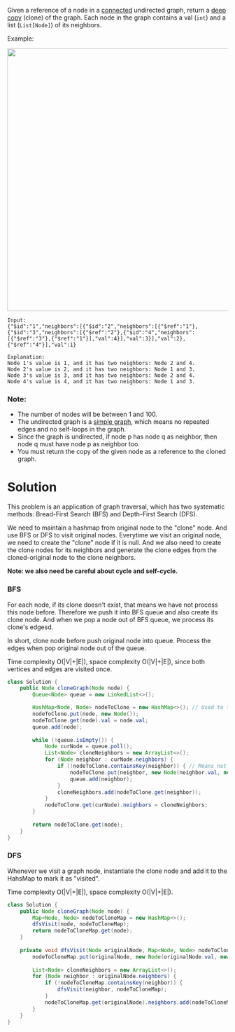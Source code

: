 Given a reference of a node in a [connected](https://en.wikipedia.org/wiki/Connectivity_(graph_theory)#Connected_graph) undirected graph, return a [deep copy](https://en.wikipedia.org/wiki/Object_copying#Deep_copy) (clone) of the graph. Each node in the graph contains a val (`int`) and a list (`List[Node]`) of its neighbors.

Example:

<img src="https://assets.leetcode.com/uploads/2019/11/04/133_clone_graph_question.png" width="600" height="600">

```
Input:
{"$id":"1","neighbors":[{"$id":"2","neighbors":[{"$ref":"1"},{"$id":"3","neighbors":[{"$ref":"2"},{"$id":"4","neighbors":[{"$ref":"3"},{"$ref":"1"}],"val":4}],"val":3}],"val":2},{"$ref":"4"}],"val":1}

Explanation:
Node 1's value is 1, and it has two neighbors: Node 2 and 4.
Node 2's value is 2, and it has two neighbors: Node 1 and 3.
Node 3's value is 3, and it has two neighbors: Node 2 and 4.
Node 4's value is 4, and it has two neighbors: Node 1 and 3.
```

### Note:

* The number of nodes will be between 1 and 100.  
* The undirected graph is a [simple graph](https://en.wikipedia.org/wiki/Graph_(discrete_mathematics)#Simple_graph), which means no repeated edges and no self-loops in the graph.  
* Since the graph is undirected, if node p has node q as neighbor, then node q must have node p as neighbor too.  
* You must return the copy of the given node as a reference to the cloned graph.  

# Solution


This problem is an application of graph traversal, which has two systematic methods: Bread-First Search (BFS) and Depth-First Search (DFS).

We need to maintain a hashmap from original node to the "clone" node. And use BFS or DFS to visit original nodes. Everytime we visit an original node, we need to create the "clone" node if it is null. And we also need to create the clone nodes for its neighbors and generate the clone edges from the cloned-original node to the clone neighbors.  

__Note: we also need be careful about cycle and self-cycle.__

### BFS

For each node, if its clone doesn't exist, that means we have not process this node before. Therefore we push it into BFS queue and also create its clone node. And when we pop a node out of BFS queue, we process its clone's edgesd.

In short, clone node before push original node into queue. Process the edges when pop original node out of the queue.

Time complexity  O(|V|+|E|), space complexity  O(|V|+|E|), since both vertices and edges are visited once.

```java
class Solution {
    public Node cloneGraph(Node node) {
        Queue<Node> queue = new LinkedList<>();

        HashMap<Node, Node> nodeToClone = new HashMap<>(); // Used to track visited node
        nodeToClone.put(node, new Node());
        nodeToClone.get(node).val = node.val;
        queue.add(node); 
        
        while (!queue.isEmpty()) {
            Node curNode = queue.poll();
            List<Node> cloneNeighbors = new ArrayList<>();
            for (Node neighbor : curNode.neighbors) {
                if (!nodeToClone.containsKey(neighbor)) { // Means not visited
                    nodeToClone.put(neighbor, new Node(neighbor.val, new ArrayList<>()));
                    queue.add(neighbor);
                }
                cloneNeighbors.add(nodeToClone.get(neighbor));
            }
            nodeToClone.get(curNode).neighbors = cloneNeighbors;
        }
        
        return nodeToClone.get(node);
    }
}
```

### DFS

Whenever we visit a graph node, instantiate the clone node and add it to the HahsMap to mark it as "visited".

Time complexity  O(|V|+|E|), space complexity  O(|V|+|E|).

```java
class Solution {
    public Node cloneGraph(Node node) {
        Map<Node, Node> nodeToCloneMap = new HashMap<>();
        dfsVisit(node, nodeToCloneMap);
        return nodeToCloneMap.get(node);
    }
    
    private void dfsVisit(Node originalNode, Map<Node, Node> nodeToCloneMap) {
        nodeToCloneMap.put(originalNode, new Node(originalNode.val, new ArrayList<>()));
                
        List<Node> cloneNeighbors = new ArrayList<>();
        for (Node neighbor : originalNode.neighbors) {
            if (!nodeToCloneMap.containsKey(neighbor)) {
                dfsVisit(neighbor, nodeToCloneMap);
            }
            nodeToCloneMap.get(originalNode).neighbors.add(nodeToCloneMap.get(neighbor));
        }
    }
}
```
